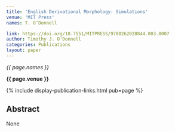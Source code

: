 ```yaml
---
title: 'English Derivational Morphology: Simulations'
venue: 'MIT Press'
names: T. O’Donnell

link: https://doi.org/10.7551/MITPRESS/9780262028844.003.0007
author: Timothy J. O'Donnell
categories: Publications
layout: paper
---
```


*{{ page.names }}*

**{{ page.venue }}**

{% include display-publication-links.html pub=page %}

## Abstract

None